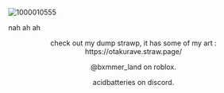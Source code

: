 ![1000010555](https://github.com/user-attachments/assets/ff212ed6-accc-47fa-993c-90837598cfb7)

nah ah ah


<p align="center">
check out my dump strawp, it has some of my art : https://otakurave.straw.page/
</p>

<p align="center">
@bxmmer_land on roblox.‏
</p>
<p align="center">
acidbatteries on discord.
</p>


